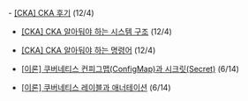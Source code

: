 <p class="rss">
- <a href="https://miinsun.tistory.com/333" target="_blank">[CKA] CKA 후기</a> (12/4)

- <a href="https://miinsun.tistory.com/332" target="_blank">[CKA] CKA 알아둬야 하는 시스템 구조</a> (12/4)

- <a href="https://miinsun.tistory.com/331" target="_blank">[CKA] CKA 알아둬야 하는 명령어</a> (12/4)

- <a href="https://miinsun.tistory.com/330" target="_blank">[이론] 쿠버네티스 컨피그맵(ConfigMap)과 시크릿(Secret)</a> (6/14)

- <a href="https://miinsun.tistory.com/329" target="_blank">[이론] 쿠버네티스 레이블과 애너테이션</a> (6/14)

</p>